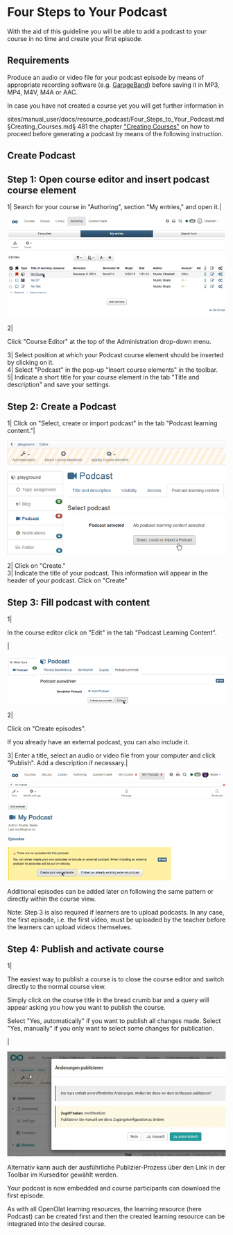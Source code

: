 # Four Steps to Your Podcast

With the aid of this guideline you will be able to add a podcast to your
course in no time and create your first episode.

##  Requirements

Produce an audio or video file for your podcast episode by means of
appropriate recording software (e.g.
[GarageBand](http://www.apple.com/ilife/garageband/ "GarageBand")) before
saving it in MP3, MP4, M4V, M4A or AAC.

In case you have not created a course yet you will get further information in

sites/manual_user/docs/resource_podcast/Four_Steps_to_Your_Podcast.md §Creating_Courses.md§ 481
the chapter ["Creating Courses"](Creating+Courses.html) on how to proceed
before generating a podcast by means of the following instruction.

##  Create Podcast

  

Step 1: Open course editor and insert podcast course element  
---  
1| Search for your course in "Authoring", section "My entries," and open it.|

![](assets/opencourse.gif)  
  
2|

Click "Course Editor" at the top of the Administration drop-down menu.  
  
3| Select position at which your Podcast course element should be inserted by
clicking on it.  
4| Select "Podcast" in the pop-up "Insert course elements" in the toolbar.  
5| Indicate a short title for your course element in the tab "Title and
description" and save your settings.  
  
Step 2: Create a Podcast  
---  
1| Click on "Select, create or import podcast" in the tab "Podcast learning
content."|

![](assets/13_podcast_step2.png)  
  
  
2| Click on "Create."  
3| Indicate the title of your podcast. This information will appear in the
header of your podcast. Click on "Create"  
  
Step 3: Fill podcast with content  
---  
1|

In the course editor click on "Edit" in the tab "Podcast Learning Content".

|

![](assets/openpodcast.gif)  
  
2|

Click on "Create episodes".

If you already have an external podcast, you can also include it.  
  
3| Enter a title, select an audio or video file from your computer and click
"Publish". Add a description if necessary.|

![](assets/createepisode.gif)  
  
Additional episodes can be added later on following the same pattern or
directly within the course view.

  

  

Note: Step 3 is also required if learners are to upload podcasts. In any case,
the first episode, i.e. the first video, must be uploaded by the teacher
before the learners can upload videos themselves.

Step 4: Publish and activate course  
---  
1|

The easiest way to publish a course is to close the course editor and switch
directly to the normal course view.

Simply click on the course title in the bread crumb bar and a query will
appear asking you how you want to publish the course.

Select "Yes, automatically" if you want to publish all changes made. Select
"Yes, manually" if you only want to select some changes for publication.

|

![](assets/publizieren.jpg)  
  
Alternativ kann auch der ausführliche Publizier-Prozess über den Link in der
Toolbar im Kurseditor gewählt werden.

  

Your podcast is now embedded and course participants can download the first
episode.

As with all OpenOlat learning resources, the learning resource (here Podcast)
can be created first and then the created learning resource can be integrated
into the desired course.


